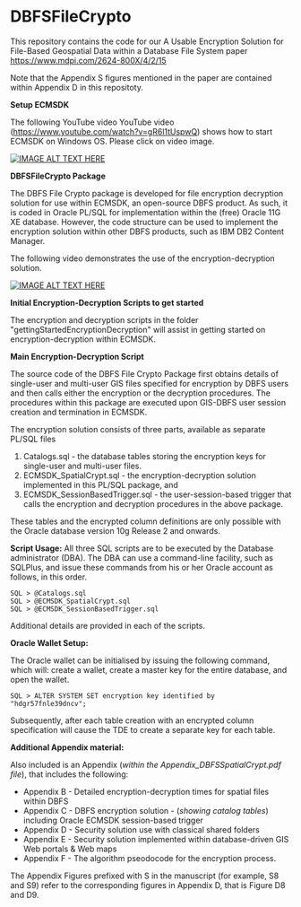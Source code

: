 # DBFSFileCrypto

This repository contains the code for our A Usable Encryption Solution for File-Based Geospatial Data within a Database File System paper https://www.mdpi.com/2624-800X/4/2/15

Note that the Appendix S figures mentioned in the paper are contained within Appendix D in this repositoty. 

**Setup ECMSDK**

The following YouTube video YouTube video (https://www.youtube.com/watch?v=gR6l1tUspwQ) shows how to start ECMSDK on Windows OS. Please click on video image.

[![IMAGE ALT TEXT HERE](https://img.youtube.com/vi/gR6l1tUspwQ/0.jpg)](https://www.youtube.com/watch?v=gR6l1tUspwQ)

**DBFSFileCrypto Package**

The DBFS File Crypto package is developed for file encryption decryption solution for use within ECMSDK, an open-source DBFS product. As such, it is coded in Oracle PL/SQL for implementation within the (free) Oracle 11G XE database. However, the code structure can be used to implement the encryption solution within other DBFS products, such as IBM DB2 Content Manager. 

The following video demonstrates the use of the encryption-decryption solution. 

[![IMAGE ALT TEXT HERE](https://img.youtube.com/vi/zMJV5zV0-zs/0.jpg)](https://www.youtube.com/watch?v=zMJV5zV0-zs)

**Initial Encryption-Decryption Scripts to get started**

The encryption and decryption scripts in the folder "gettingStartedEncryptionDecryption" will assist in getting started on encryption-decryption within ECMSDK.

**Main Encryption-Decryption Script**

The source code of the DBFS File Crypto Package first obtains details of single-user and multi-user GIS files specified for encryption by DBFS users and then calls either the encryption or the decryption procedures. The procedures within this package are executed upon GIS-DBFS user session creation and termination in ECMSDK. 

The encryption solution consists of three parts, available as separate PL/SQL files <br/>
1. Catalogs.sql - the database tables storing the encryption keys for single-user and multi-user files. 
2. ECMSDK_SpatialCrypt.sql - the encryption-decryption solution  implemented in this PL/SQL package, and 
3. ECMSDK_SessionBasedTrigger.sql - the user-session-based trigger that calls the encryption and decryption procedures in the above package. 

These tables and the encrypted column definitions are only possible with the Oracle database version 10g Release 2 and onwards.

**Script Usage:**
All three SQL scripts are to be executed by the Database administrator (DBA). The DBA can use a command-line facility, such as SQLPlus, and issue these commands from his or her Oracle account as follows, in this order. 

```
SQL > @Catalogs.sql
SQL > @ECMSDK_SpatialCrypt.sql
SQL > @ECMSDK_SessionBasedTrigger.sql
```

Additional details are provided in each of the scripts. 

**Oracle Wallet Setup:**

The Oracle wallet can be initialised by issuing the following command, which will: create a wallet, create a master key for the entire database, and open the wallet.

```SQL > ALTER SYSTEM SET encryption key identified by "hdgr57fnle39dncv";```

Subsequently, after each table creation with an encrypted column specification will cause the TDE to create a separate key for each table. 


**Additional Appendix material:**

Also included is an Appendix (_within the Appendix_DBFSSpatialCrypt.pdf file_), 
that includes the following:
- Appendix B - Detailed	encryption-decryption times for spatial files within DBFS  
- Appendix C - DBFS encryption solution - (_showing catalog tables_) including Oracle ECMSDK session-based trigger
- Appendix D - Security solution use with classical shared folders 
- Appendix E - Security solution implemented within database-driven GIS Web portals & Web maps 
- Appendix F - The algorithm pseodocode for the encryption process. 

The Appendix Figures prefixed with S in the manuscript (for example, S8 and S9) refer to the corresponding figures in Appendix D, that is Figure D8 and D9.
